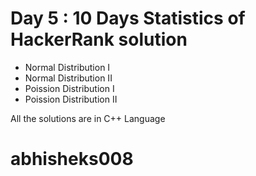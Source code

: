 # Day 5 : 10 Days Statistics of HackerRank solution

- Normal Distribution I
- Normal Distribution II
- Poission Distribution I
- Poission Distribution II

All the solutions are in C++ Language

# abhisheks008
